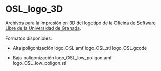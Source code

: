 # OSL_logo_3D
Archivos para la impresión en 3D del logotipo de la [Oficina de Software Libre de la Universidad de Granada](http://osl.ugr.es).


Formatos disponibles:

- Alta poligonización
  logo_OSL.amf
  logo_OSL.stl
  logo_OSL.gcode

- Baja poligonización
  logo_OSL_low_poligon.amf
  logo_OSL_low_poligon.stl
